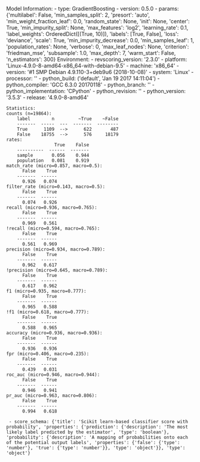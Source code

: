 Model Information:
	 - type: GradientBoosting
	 - version: 0.5.0
	 - params: {'multilabel': False, 'min_samples_split': 2, 'presort': 'auto', 'min_weight_fraction_leaf': 0.0, 'random_state': None, 'init': None, 'center': True, 'min_impurity_split': None, 'max_features': 'log2', 'learning_rate': 0.1, 'label_weights': OrderedDict([(True, 10)]), 'labels': [True, False], 'loss': 'deviance', 'scale': True, 'min_impurity_decrease': 0.0, 'min_samples_leaf': 1, 'population_rates': None, 'verbose': 0, 'max_leaf_nodes': None, 'criterion': 'friedman_mse', 'subsample': 1.0, 'max_depth': 7, 'warm_start': False, 'n_estimators': 300}
	Environment:
	 - revscoring_version: '2.3.0'
	 - platform: 'Linux-4.9.0-8-amd64-x86_64-with-debian-9.5'
	 - machine: 'x86_64'
	 - version: '#1 SMP Debian 4.9.110-3+deb9u6 (2018-10-08)'
	 - system: 'Linux'
	 - processor: ''
	 - python_build: ('default', 'Jan 19 2017 14:11:04')
	 - python_compiler: 'GCC 6.3.0 20170118'
	 - python_branch: ''
	 - python_implementation: 'CPython'
	 - python_revision: ''
	 - python_version: '3.5.3'
	 - release: '4.9.0-8-amd64'
	
	Statistics:
	counts (n=19864):
		label        n         ~True    ~False
		-------  -----  ---  -------  --------
		True      1109  -->      622       487
		False    18755  -->      576     18179
	rates:
		              True    False
		----------  ------  -------
		sample       0.056    0.944
		population   0.081    0.919
	match_rate (micro=0.857, macro=0.5):
		  False    True
		-------  ------
		  0.926   0.074
	filter_rate (micro=0.143, macro=0.5):
		  False    True
		-------  ------
		  0.074   0.926
	recall (micro=0.936, macro=0.765):
		  False    True
		-------  ------
		  0.969   0.561
	!recall (micro=0.594, macro=0.765):
		  False    True
		-------  ------
		  0.561   0.969
	precision (micro=0.934, macro=0.789):
		  False    True
		-------  ------
		  0.962   0.617
	!precision (micro=0.645, macro=0.789):
		  False    True
		-------  ------
		  0.617   0.962
	f1 (micro=0.935, macro=0.777):
		  False    True
		-------  ------
		  0.965   0.588
	!f1 (micro=0.618, macro=0.777):
		  False    True
		-------  ------
		  0.588   0.965
	accuracy (micro=0.936, macro=0.936):
		  False    True
		-------  ------
		  0.936   0.936
	fpr (micro=0.406, macro=0.235):
		  False    True
		-------  ------
		  0.439   0.031
	roc_auc (micro=0.946, macro=0.944):
		  False    True
		-------  ------
		  0.946   0.941
	pr_auc (micro=0.963, macro=0.806):
		  False    True
		-------  ------
		  0.994   0.618
	
	 - score_schema: {'title': 'Scikit learn-based classifier score with probability', 'properties': {'prediction': {'description': 'The most likely label predicted by the estimator', 'type': 'boolean'}, 'probability': {'description': 'A mapping of probabilities onto each of the potential output labels', 'properties': {'false': {'type': 'number'}, 'true': {'type': 'number'}}, 'type': 'object'}}, 'type': 'object'}

